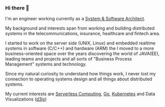 ### Hi there 👋

I'm an engineer working currently as a [System & Software Architect](https://www.linkedin.com/in/marcellanz/).

My background and interests span from working and building distributed systems in the telecommunications, insurance, healthcare and fintech area.

I started to work on the server side (UNIX, Linux) and embedded realtime systems in software (C/C++) and hardware (ARM) the I moved to a more business-oriented space over the years discovering the world of JAVA(EE), leading teams and projects and all sorts of "Business Process Management" systems and technology.

Since my natural curiosity to understand how things work, I never lost my connection to operating systems design and all things about distributed systems.

My current interests are [Serverless Computing](https://cloudstate.io), [Go](https://golang.org), [Kubernetes](https://kubernetes.io) and Data Visualizations ([d3js](https://d3js.org))

<!--
**marcellanz/marcellanz** is a ✨ _special_ ✨ repository because its `README.md` (this file) appears on your GitHub profile.

Here are some ideas to get you started:

- 🔭 I’m currently working on ...
- 🌱 I’m currently learning ...
- 👯 I’m looking to collaborate on ...
- 🤔 I’m looking for help with ...
- 💬 Ask me about ...
- 📫 How to reach me: ...
- 😄 Pronouns: ...
- ⚡ Fun fact: ...
-->

